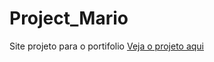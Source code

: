 # Project_Mario
 Site projeto para o portifolio
[Veja o projeto aqui](https://bmrnice.github.io/Project_Mario/index.html )
